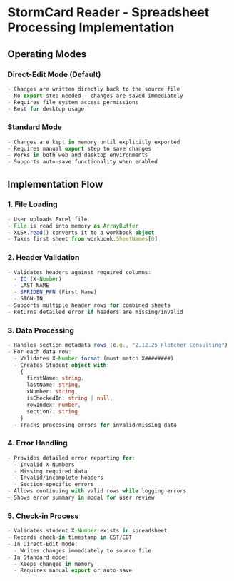 # StormCard Reader - Spreadsheet Processing Implementation

## Operating Modes

### Direct-Edit Mode (Default)
```typescript
- Changes are written directly back to the source file
- No export step needed - changes are saved immediately
- Requires file system access permissions
- Best for desktop usage
```

### Standard Mode
```typescript
- Changes are kept in memory until explicitly exported
- Requires manual export step to save changes
- Works in both web and desktop environments
- Supports auto-save functionality when enabled
```

## Implementation Flow

### 1. File Loading
```typescript
- User uploads Excel file
- File is read into memory as ArrayBuffer
- XLSX.read() converts it to a workbook object
- Takes first sheet from workbook.SheetNames[0]
```

### 2. Header Validation
```typescript
- Validates headers against required columns:
  - ID (X-Number)
  - LAST_NAME
  - SPRIDEN_PFN (First Name)
  - SIGN-IN
- Supports multiple header rows for combined sheets
- Returns detailed error if headers are missing/invalid
```

### 3. Data Processing
```typescript
- Handles section metadata rows (e.g., "2.12.25 Fletcher Consulting")
- For each data row:
  - Validates X-Number format (must match X########)
  - Creates Student object with:
    {
      firstName: string,
      lastName: string,
      xNumber: string,
      isCheckedIn: string | null,
      rowIndex: number,
      section?: string
    }
  - Tracks processing errors for invalid/missing data
```

### 4. Error Handling
```typescript
- Provides detailed error reporting for:
  - Invalid X-Numbers
  - Missing required data
  - Invalid/incomplete headers
  - Section-specific errors
- Allows continuing with valid rows while logging errors
- Shows error summary in modal for user review
```

### 5. Check-in Process
```typescript
- Validates student X-Number exists in spreadsheet
- Records check-in timestamp in EST/EDT
- In Direct-Edit mode:
  - Writes changes immediately to source file
- In Standard mode:
  - Keeps changes in memory
  - Requires manual export or auto-save
```
